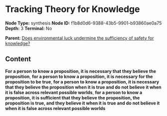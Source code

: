 # Tracking Theory for Knowledge

**Node Type:** synthesis
**Node ID:** f1b8d0d6-9388-43b5-9901-b93860ae0a75
**Depth:** 3
**Terminal:** No

**Parent:** [Does environmental luck undermine the sufficiency of safety for knowledge?](does-environmental-luck-undermine-the-sufficiency-of-safety-for-knowledge.md)

## Content

**For a person to know a proposition, it is necessary that they believe the proposition**, **for a person to know a proposition, it is necessary for the proposition to be true**, **for a person to know a proposition, it is necessary that they believe the proposition when it is true and do not believe it when it is false across relevant possible worlds**, **for a person to know a proposition, it is sufficient that they believe the proposition, the proposition is true, and they believe it when it is true and do not believe it when it is false across relevant possible worlds**
